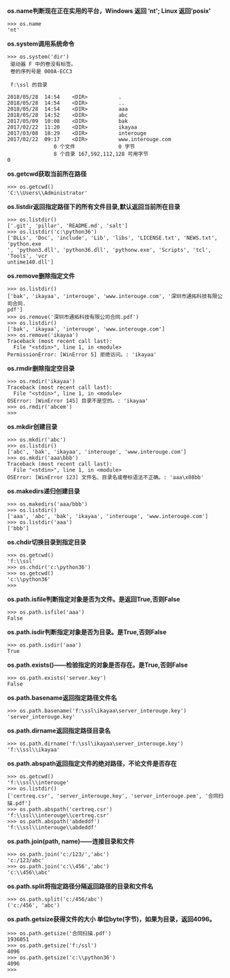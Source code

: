 **os.name判断现在正在实用的平台，Windows 返回 ‘nt'; Linux 返回’posix'**
```
>>> os.name
'nt'
```

**os.system调用系统命令**
```
>>> os.system('dir')
 驱动器 F 中的卷没有标签。
 卷的序列号是 000A-ECC3

 f:\ssl 的目录

2018/05/28  14:54    <DIR>          .
2018/05/28  14:54    <DIR>          ..
2018/05/28  14:54    <DIR>          aaa
2018/05/28  14:52    <DIR>          abc
2017/05/09  10:08    <DIR>          bak
2017/02/22  11:20    <DIR>          ikayaa
2017/03/08  18:29    <DIR>          interouge
2017/02/22  09:17    <DIR>          www.interouge.com
               0 个文件              0 字节
               8 个目录 167,592,112,128 可用字节
0
```

**os.getcwd获取当前所在路径**
```
>>> os.getcwd()
'C:\\Users\\Administrator'
```

**os.listdir返回指定路径下的所有文件目录,默认返回当前所在目录**
```
>>> os.listdir()
['.git', 'pillar', 'README.md', 'salt']
>>> os.listdir('c:\python36')
['DLLs', 'Doc', 'include', 'Lib', 'libs', 'LICENSE.txt', 'NEWS.txt', 'python.exe
', 'python3.dll', 'python36.dll', 'pythonw.exe', 'Scripts', 'tcl', 'Tools', 'vcr
untime140.dll']
```

**os.remove删除指定文件**
```
>>> os.listdir()
['bak', 'ikayaa', 'interouge', 'www.interouge.com', '深圳市通拓科技有限公司合同.
pdf']
>>> os.remove('深圳市通拓科技有限公司合同.pdf')
>>> os.listdir()
['bak', 'ikayaa', 'interouge', 'www.interouge.com']
>>> os.remove('ikayaa') 
Traceback (most recent call last):
  File "<stdin>", line 1, in <module>
PermissionError: [WinError 5] 拒绝访问。: 'ikayaa'
```

**os.rmdir删除指定空目录**
```
>>> os.rmdir('ikayaa')
Traceback (most recent call last):
  File "<stdin>", line 1, in <module>
OSError: [WinError 145] 目录不是空的。: 'ikayaa'
>>> os.rmdir('abcem')
>>>
```

**os.mkdir创建目录**
```
>>> os.mkdir('abc')
>>> os.listdir()
['abc', 'bak', 'ikayaa', 'interouge', 'www.interouge.com']
>>> os.mkdir('aaa\bbb')
Traceback (most recent call last):
  File "<stdin>", line 1, in <module>
OSError: [WinError 123] 文件名、目录名或卷标语法不正确。: 'aaa\x08bb'
```

**os.makedirs递归创建目录**
```
>>> os.makedirs('aaa/bbb')
>>> os.listdir()
['aaa', 'abc', 'bak', 'ikayaa', 'interouge', 'www.interouge.com']
>>> os.listdir('aaa')
['bbb']
```

**os.chdir切换目录到指定目录**
```
>>> os.getcwd()
'f:\\ssl'
>>> os.chdir('c:\python36')
>>> os.getcwd()
'c:\\python36'
>>>
```

**os.path.isfile判断指定对象是否为文件。是返回True,否则False**
```
>>> os.path.isfile('aaa')
False
```

**os.path.isdir判断指定对象是否为目录。是True,否则False**
```
>>> os.path.isdir('aaa')
True
```

**os.path.exists()——检验指定的对象是否存在。是True,否则False**
```
>>> os.path.exists('server.key')
False
```

**os.path.basename返回指定路径文件名**
```
>>> os.path.basename('f:\ssl\ikayaa\server_interouge.key')
'server_interouge.key'
```

**os.path.dirname返回指定路径目录名**
```
>>> os.path.dirname('f:\ssl\ikayaa\server_interouge.key')
'f:\\ssl\\ikayaa'
```

**os.path.abspath返回指定文件的绝对路径，不论文件是否存在**
```
>>> os.getcwd()
'f:\\ssl\\interouge'
>>> os.listdir()
['certreq.csr', 'server_interouge.key', 'server_interouge.pem', '合同扫描.pdf']
>>> os.path.abspath('certreq.csr')
'f:\\ssl\\interouge\\certreq.csr'
>>> os.path.abspath('abdeddf')
'f:\\ssl\\interouge\\abdeddf'
```

**os.path.join(path, name)——连接目录和文件**
```
>>> os.path.join('c:/123/','abc')
'c:/123/abc'
>>> os.path.join('c:\\456','abc')
'c:\\456\\abc'
```

**os.path.split将指定路径分隔返回路径的目录和文件名**
```
>>> os.path.split('c:/456/abc')
('c:/456', 'abc')
```

**os.path.getsize获得文件的大小 单位byte(字节)，如果为目录，返回4096。**
```
>>> os.path.getsize('合同扫描.pdf')
1936051
>>> os.path.getsize('f:/ssl')
4096
>>> os.path.getsize('c:\\python36')
4096
>>>
```